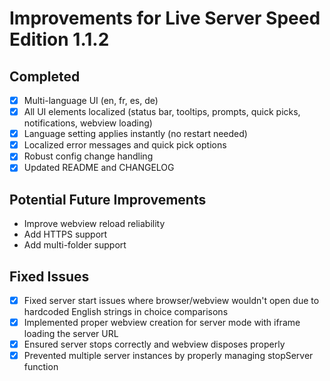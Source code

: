 # Improvements for Live Server Speed Edition 1.1.2

## Completed

- [x] Multi-language UI (en, fr, es, de)
- [x] All UI elements localized (status bar, tooltips, prompts, quick picks, notifications, webview loading)
- [x] Language setting applies instantly (no restart needed)
- [x] Localized error messages and quick pick options
- [x] Robust config change handling
- [x] Updated README and CHANGELOG

## Potential Future Improvements

- Improve webview reload reliability
- Add HTTPS support
- Add multi-folder support

## Fixed Issues

- [x] Fixed server start issues where browser/webview wouldn't open due to hardcoded English strings in choice comparisons
- [x] Implemented proper webview creation for server mode with iframe loading the server URL
- [x] Ensured server stops correctly and webview disposes properly
- [x] Prevented multiple server instances by properly managing stopServer function
